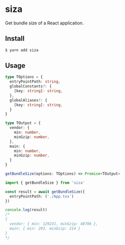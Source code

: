 # siza

Get bundle size of a React application.

## Install

```sh
$ yarn add siza
```

## Usage

```ts
type TOptions = {
  entryPointPath: string,
  globalConstants?: {
    [key: string]: string,
  },
  globalAliases?: {
    [key: string]: string,
  }
}

type TOutput = {
  vendor: {
    min: number,
    minGzip: number,
  },
  main: {
    min: number,
    minGzip: number,
  }
}

getBundleSize(options: TOptions) => Promise<TOutput>
```

```ts
import { getBundleSize } from 'siza'

const result = await getBundleSize({
  entryPointPath: ('./App.tsx')
})

console.log(result)
/*
{
  vendor: { min: 129231, minGzip: 40706 },
  main: { min: 293, minGzip: 214 }
}
*/
```
